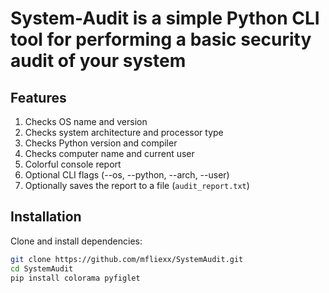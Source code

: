 # System-Audit is a simple Python CLI tool for performing a basic security audit of your system

## Features

1. Checks OS name and version
2. Checks system architecture and processor type
3. Checks Python version and compiler
4. Checks computer name and current user
5. Colorful console report
6. Optional CLI flags (--os, --python, --arch, --user)
7. Optionally saves the report to a file (`audit_report.txt`)

## Installation

Clone and install dependencies:
```bash
git clone https://github.com/mfliexx/SystemAudit.git
cd SystemAudit
pip install colorama pyfiglet

